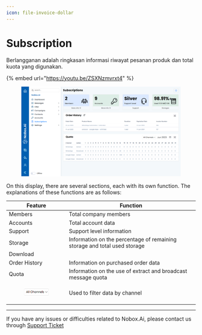 ```yaml
---
icon: file-invoice-dollar
---
```


# Subscription

Berlangganan adalah ringkasan informasi riwayat pesanan produk dan total kuota yang digunakan.

{% embed url="https://youtu.be/ZSXNzmvrxt4" %}

<figure><img src="../.gitbook/assets/Subscription (1).png" alt=""><figcaption></figcaption></figure>

On this display, there are several sections, each with its own function. The explanations of these functions are as follows:

<table><thead><tr><th width="145.79998779296875">Feature</th><th>Function</th></tr></thead><tbody><tr><td>Members</td><td>Total company members</td></tr><tr><td>Accounts</td><td>Total account data</td></tr><tr><td>Support</td><td>Support level information</td></tr><tr><td>Storage</td><td>Information on the percentage of remaining storage and total used storage</td></tr><tr><td>Download</td><td></td></tr><tr><td>Order History</td><td>Information on purchased order data</td></tr><tr><td>Quota</td><td>Information on the use of extract and broadcast message quota</td></tr><tr><td><div><figure><img src="../.gitbook/assets/filter (1).png" alt=""><figcaption></figcaption></figure></div></td><td>Used to filter data by channel</td></tr></tbody></table>

***

If you have any issues or difficulties related to Nobox.Ai, please contact us through [Support Ticket](https://crm.nobox.ai/clients/tickets)
